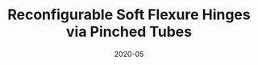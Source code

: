 ---
title: "Reconfigurable Soft Flexure Hinges via Pinched Tubes"
collection: publications
permalink: /publication/iros2020
excerpt: 
date: 2020-05
venue: '2020 IEEE/RSJ International Conference on Intelligent Robots and Systems (IROS)'
paperurl: https://doi.org/10.1109/IROS45743.2020.9341109
citation: 'Y. Jiang, M. Sharifzadeh and D. M. Aukes, "Reconfigurable Soft Flexure Hinges via Pinched Tubes," 2020 IEEE/RSJ International Conference on Intelligent Robots and Systems (IROS), 2020, pp. 8843-8850, [https://doi.org/10.1109/IROS45743.2020.9341109](https://doi.org/10.1109/IROS45743.2020.9341109).'
---